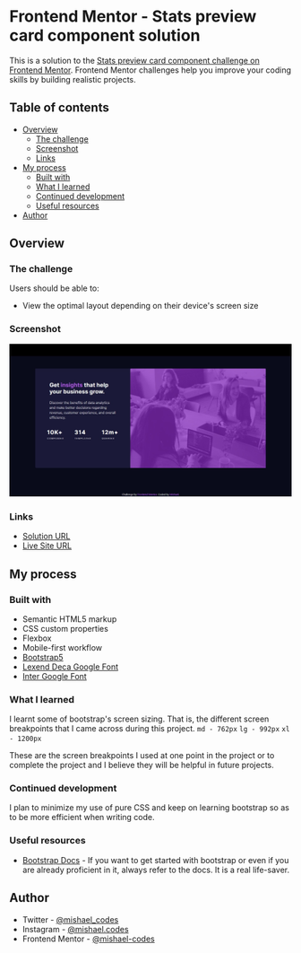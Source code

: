 # Frontend Mentor - Stats preview card component solution

This is a solution to the [Stats preview card component challenge on Frontend Mentor](https://www.frontendmentor.io/challenges/stats-preview-card-component-8JqbgoU62). Frontend Mentor challenges help you improve your coding skills by building realistic projects. 

## Table of contents

- [Overview](#overview)
  - [The challenge](#the-challenge)
  - [Screenshot](#screenshot)
  - [Links](#links)
- [My process](#my-process)
  - [Built with](#built-with)
  - [What I learned](#what-i-learned)
  - [Continued development](#continued-development)
  - [Useful resources](#useful-resources)
- [Author](#author)

## Overview

### The challenge

Users should be able to:

- View the optimal layout depending on their device's screen size

### Screenshot

![](images/screenshot.png)

### Links

- [Solution URL](https://your-solution-url.com)
- [Live Site URL](https://your-live-site-url.com)

## My process

### Built with

- Semantic HTML5 markup
- CSS custom properties
- Flexbox
- Mobile-first workflow
- [Bootstrap5](https://getbootstrap.com/)
- [Lexend Deca Google Font](https://fonts.google.com/specimen/Lexend+Deca)
- [Inter Google Font](https://fonts.google.com/specimen/Inter)

### What I learned

I learnt some of bootstrap's screen sizing. That is, the different screen breakpoints that I came across during this project.
```md - 762px```
```lg - 992px```
```xl - 1200px```

These are the screen breakpoints I used at one point in the project or to complete the project and I believe they will be helpful in future projects.

### Continued development

I plan to minimize my use of pure CSS and keep on learning bootstrap so as to be more efficient when writing code.

### Useful resources

- [Bootstrap Docs](https://getbootstrap.com/docs/5.3/getting-started/introduction/) - If you want to get started with bootstrap or even if
you are already proficient in it, always refer to the docs. It is a real life-saver. 

## Author

- Twitter - [@mishael_codes](https://www.twitter.com/mishael_codes)
- Instagram - [@mishael.codes](https://www.instagram.com/mishael.codes)
- Frontend Mentor - [@mishael-codes](https://www.frontendmentor.io/profile/mishael-codes)